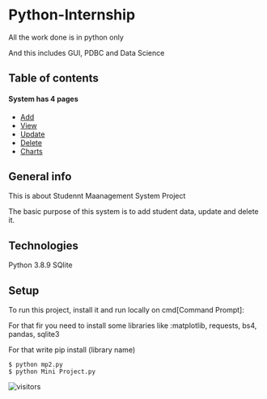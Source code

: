# Python-Internship
All the work done is in python only

And this includes GUI, PDBC and Data Science

## Table of contents
#### System has 4 pages
* [Add](#Add)
* [View](#View)
* [Update](#Update)
* [Delete](#Delete)
* [Charts](#Charts)

## General info
This is about Studennt Maanagement System Project

The basic purpose of this system is to add student data, update and delete it.
	
## Technologies
Python 3.8.9
SQlite
	
## Setup
To run this project, install it  and run locally on cmd[Command Prompt]:

For that fir you need to install some libraries like :matplotlib, requests, bs4, pandas, sqlite3

For that write pip install (library name)
```
$ python mp2.py
$ python Mini Project.py
```
![visitors](https://visitor-badge.glitch.me/badge?page_id=deep-de-coder.deep-de-coder)
